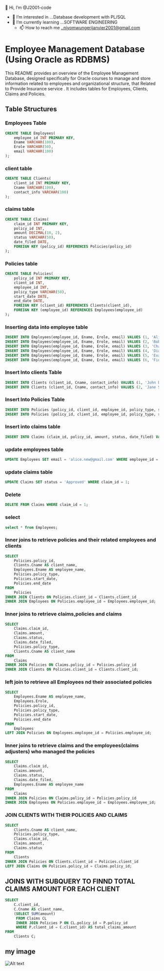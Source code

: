  👋 Hi, I’m @J2001-code
- 👀 I’m interested in ...Database development with PL/SQL
- 🌱 I’m currently learning ...SOFTWARE ENGINEERING
  - 📫 How to reach me ..niyomwungerijanvier2001@gmail.com



# Employee Management Database (Using Oracle as RDBMS)

This README provides an overview of the Employee Management Database, designed specifically for Oracle courses to manage and store information related to employees and organizational structure, that Related to Provide Insurance service . It includes tables for Employees, Clients, Claims and Policies.

## Table Structures

### Employees Table

```sql
CREATE TABLE Employees(
    employee_id INT PRIMARY KEY,
    Ename VARCHAR(100),
    Erole VARCHAR(50),
    email VARCHAR(100)
);
```
### client table
```sql
CREATE TABLE Clients(
    client_id INT PRIMARY KEY,
    Cname VARCHAR(100),
    contact_info VARCHAR(100)
);
```



### claims table

```sql
CREATE TABLE Claims(
    claim_id INT PRIMARY KEY,
    policy_id INT,
    amount DECIMAL(10, 2),
    status VARCHAR(50),
    date_filed DATE,
    FOREIGN KEY (policy_id) REFERENCES Policies(policy_id)
);
```
### Policies table

```sql
CREATE TABLE Policies(
    policy_id INT PRIMARY KEY,
    client_id INT,
    employee_id INT,
    policy_type VARCHAR(50),
    start_date DATE,
    end_date DATE,
    FOREIGN KEY (client_id) REFERENCES Clients(client_id),
    FOREIGN KEY (employee_id) REFERENCES Employees(employee_id)
);
```
### Inserting data into employee table
```sql
INSERT INTO Employees(employee_id, Ename, Erole, email) VALUES (1, 'Alice', 'Manager', 'alice@gmail.com');
INSERT INTO Employees(employee_id, Ename, Erole, email) VALUES (2, 'Bob', 'Sales Agent', 'bob@gmail.com');
INSERT INTO Employees(employee_id, Ename, Erole, email) VALUES (3, 'Charlie', 'Underwriter', 'charlie@gmail.com');
INSERT INTO Employees(employee_id, Ename, Erole, email) VALUES (4, 'Diana', 'Claims Adjuster', 'diana@gmail.com');
INSERT INTO Employees(employee_id, Ename, Erole, email) VALUES (5, 'Evan', 'Customer Service', 'evan@gmail.com');
INSERT INTO Employees(employee_id, Ename, Erole, email) VALUES (6, 'Fiona', 'Accountant', 'fiona@gmail.com');
```
### Insert Into clients Table
```sql
INSERT INTO Clients (client_id, Cname, contact_info) VALUES (1, 'John Doe', 'john.doe@example.com');
INSERT INTO Clients (client_id, Cname, contact_info) VALUES (2, 'Jane Smith', 'jane.smith@example.com');
```
### Insert Into Policies Table
```sql
INSERT INTO Policies (policy_id, client_id, employee_id, policy_type, start_date, end_date) VALUES (1, 1, 2, 'Health Insurance', '', '');
INSERT INTO Policies (policy_id, client_id, employee_id, policy_type, start_date, end_date) VALUES (2, 2, 2, 'Car Insurance', '', '');

```
### Insert into claims table
```sql
INSERT INTO Claims (claim_id, policy_id, amount, status, date_filed) VALUES (1, 1, 500.00, 'Pending', '');

```
### update employees table
```sql
UPDATE Employees SET email = 'alice.new@gmail.com' WHERE employee_id = 1;
```
### update claims table
```sql
UPDATE Claims SET status = 'Approved' WHERE claim_id = 1;
```
### Delete
```sql
DELETE FROM Claims WHERE claim_id = 1;
```
### select
```sql
select * from Employees;
```
### Inner joins to retrieve policies and their related employees and clients
```sql
SELECT 
    Policies.policy_id, 
    Clients.Cname AS client_name, 
    Employees.Ename AS employee_name, 
    Policies.policy_type, 
    Policies.start_date, 
    Policies.end_date
FROM 
    Policies
INNER JOIN Clients ON Policies.client_id = Clients.client_id
INNER JOIN Employees ON Policies.employee_id = Employees.employee_id;
```
### Inner joins to retrieve claims,policies and claims
```sql
SELECT 
    Claims.claim_id, 
    Claims.amount, 
    Claims.status, 
    Claims.date_filed, 
    Policies.policy_type, 
    Clients.Cname AS client_name
FROM 
    Claims
INNER JOIN Policies ON Claims.policy_id = Policies.policy_id
INNER JOIN Clients ON Policies.client_id = Clients.client_id;
```
### left join to retrieve all Employees nd their associated policies
```sql
SELECT 
    Employees.Ename AS employee_name, 
    Employees.Erole, 
    Policies.policy_id, 
    Policies.policy_type, 
    Policies.start_date, 
    Policies.end_date
FROM 
    Employees
LEFT JOIN Policies ON Employees.employee_id = Policies.employee_id;
```

### Inner joins to retrieve claims and the employees(claims adjusters) who managed the policies
```sql
SELECT 
    Claims.claim_id, 
    Claims.amount, 
    Claims.status, 
    Claims.date_filed, 
    Employees.Ename AS employee_name
FROM 
    Claims
INNER JOIN Policies ON Claims.policy_id = Policies.policy_id
INNER JOIN Employees ON Policies.employee_id = Employees.employee_id;
```
### JOIN CLIENTS WITH THEIR POLICIES AND CLAIMS
```SQL
SELECT 
    Clients.Cname AS client_name, 
    Policies.policy_type, 
    Claims.claim_id, 
    Claims.amount, 
    Claims.status
FROM 
    Clients
INNER JOIN Policies ON Clients.client_id = Policies.client_id
LEFT JOIN Claims ON Policies.policy_id = Claims.policy_id;
```
## JOINS WITH SUBQUERY TO FINND TOTAL CLAIMS AMOUNT FOR EACH CLIENT
```sql
SELECT 
    C.client_id, 
    C.Cname AS client_name, 
    (SELECT SUM(amount) 
     FROM Claims CL 
     INNER JOIN Policies P ON CL.policy_id = P.policy_id
     WHERE P.client_id = C.client_id) AS total_claims_amount
FROM 
    Clients C;
```
## my image
![Alt text](![image](https://github.com/user-attachments/assets/223c2a60-5239-45f1-b956-81e6802d491e)
)






